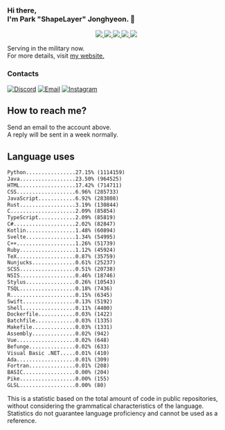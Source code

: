 ### Hi there, <br>I'm Park "ShapeLayer" Jonghyeon. 👋
<p align="center">
    <a href="#" aria-label="Github">
        <img src="https://img.shields.io/badge/since-2015-black?logo=github&logoColor=white">
    </a>
    <a href="https://jonghyeon.me" aria-label="notion">
        <img src="https://img.shields.io/badge/meet%20at%20jonghyeon.me!-white">
    </a>
    <a href="https://blog.jonghyeon.me" aria-label="velog.io">
        <img src="https://img.shields.io/badge/blog-blog.jonghyeon.me-20C997">
    </a>
    <a href="https://www.credly.com/users/jonghyeon/" aria-label="credly">
        <img src="https://img.shields.io/badge/credly-jonghyeon-FF6B00?logo=credly&logoColor=white">
    </a>
    <a href="https://solved.ac/profile/belline0124" aria-label="solved.ac">
        <img src="https://mazassumnida.wtf/api/mini/generate_badge?boj=belline0124">
    </a>
</p>

Serving in the military now.  
For more details, visit [my website.](https://jonghyeon.me)

### Contacts
 [![Discord](https://img.shields.io/badge/Discord-박종현%238176-7289DA?logo=discord&logoColor=white)](#)
 [![Email](https://img.shields.io/badge/Email-me@jonghyeon.me-EA4335?logo=gmail&logoColor=white)](mailto:me@jonghyeon.me)
 [![Instagram](https://img.shields.io/badge/Instagram-@__jong.hyeon__-DB2973?logo=instagram&logoColor=white)](https://www.instagram.com/__jong.hyeon__)

## How to reach me?
Send an email to the account above.  
A reply will be sent in a week normally.

## Language uses
```txt
Python................27.15% (1114159)
Java..................23.50% (964525)
HTML..................17.42% (714711)
CSS...................6.96% (285733)
JavaScript............6.92% (283808)
Rust..................3.19% (130844)
C.....................2.09% (85854)
TypeScript............2.09% (85819)
C#....................2.02% (82847)
Kotlin................1.48% (60894)
Svelte................1.34% (54995)
C++...................1.26% (51739)
Ruby..................1.12% (45924)
TeX...................0.87% (35759)
Nunjucks..............0.61% (25237)
SCSS..................0.51% (20738)
NSIS..................0.46% (18746)
Stylus................0.26% (10543)
TSQL..................0.18% (7436)
R.....................0.15% (6345)
Swift.................0.13% (5192)
Shell.................0.11% (4400)
Dockerfile............0.03% (1422)
Batchfile.............0.03% (1335)
Makefile..............0.03% (1331)
Assembly..............0.02% (942)
Vue...................0.02% (648)
Befunge...............0.02% (633)
Visual Basic .NET.....0.01% (410)
Ada...................0.01% (309)
Fortran...............0.01% (208)
BASIC.................0.00% (204)
Pike..................0.00% (155)
GLSL..................0.00% (80)

```

This is a statistic based on the total amount of code in public repositories, without considering the grammatical characteristics of the language.  
Statistics do not guarantee language proficiency and cannot be used as a reference.

